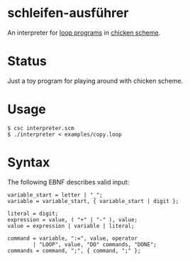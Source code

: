 # schleifen-ausführer

An interpreter for [loop programs][loop wikipedia] in [chicken scheme][call-cc].

# Status

Just a toy program for playing around with chicken scheme.

# Usage

	$ csc interpreter.scm
	$ ./interpreter < examples/copy.loop

# Syntax

The following EBNF describes valid input:

	variable_start = letter | "_";
	variable = variable_start, { variable_start | digit };

	literal = digit;
	expression = value, ( "+" | "-" ), value;
	value = expression | variable | literal;

	command = variable, ":=", value, operator
	        | "LOOP", value, "DO" commands, "DONE";
	commands = command, ";", { command, ";" };

[loop wikipedia]: https://en.wikipedia.org/wiki/LOOP_(programming_language)
[call-cc]: https://call-cc.org/
[wikipedia syntax]: https://en.wikipedia.org/wiki/LOOP_(programming_language)#Syntax
